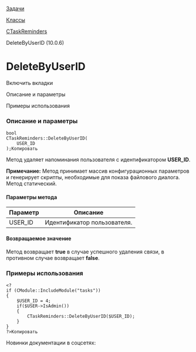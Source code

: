 [Задачи](/api_help/tasks/index.php)

[Классы](/api_help/tasks/classes/index.php)

[CTaskReminders](/api_help/tasks/classes/ctaskreminders/index.php)

DeleteByUserID (10.0.6)

DeleteByUserID
==============

Включить вкладки

Описание и параметры

Примеры использования

### Описание и параметры

```
bool
CTaskReminders::DeleteByUserID(
	USER_ID
);Копировать
```

Метод удаляет напоминания пользователя с идентификатором **USER\_ID**.

**Примечание:** Метод принимает массив конфигурационных параметров и генерирует скрипты, необходимые для показа файлового диалога. Метод статический.

#### Параметры метода

| Параметр | Описание |
| --- | --- |
| USER\_ID | Идентификатор пользователя. |

#### Возвращаемое значение

Метод возвращает **true** в случае успешного удаления связи, в противном случае возвращает **false**.

### Примеры использования

```
<?
if (CModule::IncludeModule("tasks"))
{
	$USER_ID = 4;
	if($USER->IsAdmin())
	{
		CTaskReminders::DeleteByUserID($USER_ID);
	}
}
?>Копировать
```

Новинки документации в соцсетях: